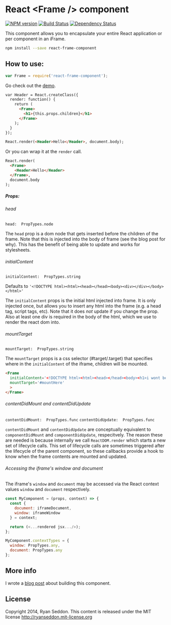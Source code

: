 # React &lt;Frame /> component

[![NPM version][npm-image]][npm-url] [![Build Status][travis-image]][travis-url] [![Dependency Status][depstat-image]][depstat-url]

This component allows you to encapsulate your entire React application or per component in an iFrame.

```bash
npm install --save react-frame-component
```

## How to use:

```js
var Frame = require('react-frame-component');
```

Go check out the [demo][demo-url].

```html
var Header = React.createClass({
  render: function() {
    return (
      <Frame>
        <h1>{this.props.children}</h1>
      </Frame>
    );
  }
});

React.render(<Header>Hello</Header>, document.body);
```

Or you can wrap it at the `render` call.

```html
React.render(
  <Frame>
    <Header>Hello</Header>
  </Frame>,
  document.body
);
```

##### Props:

###### head
`head:  PropTypes.node`

The `head` prop is a dom node that gets inserted before the children of the frame. Note that this is injected into the body of frame (see the blog post for why). This has the benefit of being able to update and works for stylesheets.

###### initialContent
`initialContent:  PropTypes.string`

Defaults to `'<!DOCTYPE html><html><head></head><body><div></div></body></html>'`

The `initialContent` props is the initial html injected into frame. It is only injected once, but allows you to insert any html into the frame (e.g. a head tag, script tags, etc). Note that it does *not* update if you change the prop. Also at least one div is required in the body of the html, which we use to render the react dom into.

###### mountTarget
`mountTarget:  PropTypes.string`

The `mountTarget` props is a css selector (#target/.target) that specifies where in the `initialContent` of the iframe, children will be mounted.

```html
<Frame
  initialContent='<!DOCTYPE html><html><head></head><body><h1>i wont be changed</h1><div id="mountHere"></div></body></html>'
  mountTarget='#mountHere'
  >
</Frame>
```

###### contentDidMount and contentDidUpdate
`contentDidMount:  PropTypes.func`
`contentDidUpdate:  PropTypes.func`

`contentDidMount` and `contentDidUpdate` are conceptually equivalent to
`componentDidMount` and `componentDidUpdate`, respecitvely. The reason these are
needed is because internally we call `ReactDOM.render` which starts a new set of
lifecycle calls. This set of lifecycle calls are sometimes triggered after the
lifecycle of the parent component, so these callbacks provide a hook to know
when the frame contents are mounted and updated.

###### Accessing the iframe's window and document
The iframe's `window` and `document` may be accessed via the React context values `window` and `document` respectively.

```js
const MyComponent = (props, context) => {
  const {
    document: iframeDocument,
    window: iframeWindow
  } = context;

  return (<...rendered jsx.../>);
};

MyComponent.contextTypes = {
  window: PropTypes.any,
  document: PropTypes.any
};
```

## More info

I wrote a [blog post][blog-url] about building this component.

## License

Copyright 2014, Ryan Seddon.
This content is released under the MIT license http://ryanseddon.mit-license.org

[npm-url]: https://npmjs.org/package/react-frame-component
[npm-image]: https://badge.fury.io/js/react-frame-component.png

[travis-url]: http://travis-ci.org/ryanseddon/react-frame-component
[travis-image]: https://secure.travis-ci.org/ryanseddon/react-frame-component.png?branch=master

[depstat-url]: https://david-dm.org/ryanseddon/react-frame-component
[depstat-image]: https://david-dm.org/ryanseddon/react-frame-component.png

[demo-url]: http://ryanseddon.github.io/react-frame-component/
[blog-url]: http://developer.zendesk.com/blog/2014/05/13/rendering-to-iframes-in-react/
